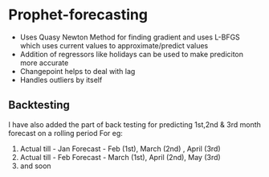 # Prophet-forecasting

- Uses Quasy Newton Method for finding gradient and uses L-BFGS which uses current values to approximate/predict values 
- Addition of regressors like holidays can be used to make prediciton more accurate
- Changepoint helps to deal with lag
- Handles outliers by itself

## Backtesting
I have also added the part of back testing for predicting 1st,2nd & 3rd month forecast on a rolling period
For eg: 
1) Actual till - Jan      Forecast - Feb (1st), March (2nd) , April (3rd)
2) Actual till - Feb      Forecast - March (1st), April (2nd), May (3rd)
3) and soon
